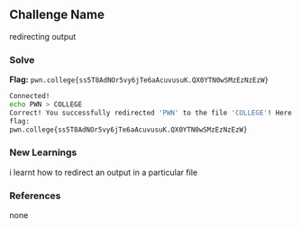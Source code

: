 ## Challenge Name
redirecting output

### Solve
**Flag:** `pwn.college{ss5T8AdNOr5vy6jTe6aAcuvusuK.QX0YTN0wSMzEzNzEzW}`

```bash
Connected!
echo PWN > COLLEGE
Correct! You successfully redirected 'PWN' to the file 'COLLEGE'! Here is your 
flag:
pwn.college{ss5T8AdNOr5vy6jTe6aAcuvusuK.QX0YTN0wSMzEzNzEzW}
```

### New Learnings
i learnt how to redirect an output in a particular file

### References 
none

